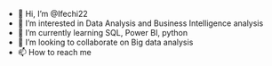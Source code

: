 - 👋 Hi, I’m @Ifechi22
- 👀 I’m interested in Data Analysis and Business Intelligence analysis 
- 🌱 I’m currently learning SQL, Power BI, python 
- 💞️ I’m looking to collaborate on Big data analysis 
- 📫 How to reach me 

<!---
Ifechi22/Ifechi22 is a ✨ special ✨ repository because its `README.md` (this file) appears on your GitHub profile.
You can click the Preview link to take a look at your changes.
--->

